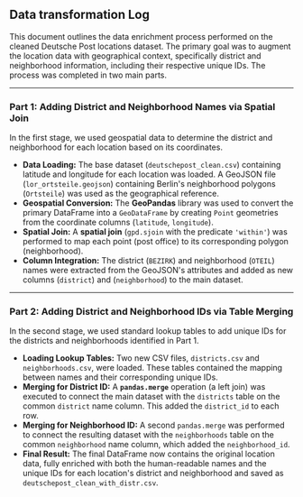 ## Data transformation Log

This document outlines the data enrichment process performed on the cleaned Deutsche Post locations dataset. The primary goal was to augment the location data with geographical context, specifically district and neighborhood information, including their respective unique IDs. The process was completed in two main parts.

---
### Part 1: Adding District and Neighborhood Names via Spatial Join

In the first stage, we used geospatial data to determine the district and neighborhood for each location based on its coordinates.

* **Data Loading:** The base dataset (`deutschepost_clean.csv`) containing latitude and longitude for each location was loaded. A GeoJSON file (`lor_ortsteile.geojson`) containing Berlin's neighborhood polygons (`Ortsteile`) was used as the geographical reference.
* **Geospatial Conversion:** The **GeoPandas** library was used to convert the primary DataFrame into a `GeoDataFrame` by creating `Point` geometries from the coordinate columns (`latitude`, `longitude`).
* **Spatial Join:** A **spatial join** (`gpd.sjoin` with the predicate `'within'`) was performed to map each point (post office) to its corresponding polygon (neighborhood).
* **Column Integration:** The district (`BEZIRK`) and neighborhood (`OTEIL`) names were extracted from the GeoJSON's attributes and added as new columns (`district`) and (`neighborhood`) to the main dataset.


---
### Part 2: Adding District and Neighborhood IDs via Table Merging

In the second stage, we used standard lookup tables to add unique IDs for the districts and neighborhoods identified in Part 1.

* **Loading Lookup Tables:** Two new CSV files, `districts.csv` and `neighborhoods.csv`, were loaded. These tables contained the mapping between names and their corresponding unique IDs.
* **Merging for District ID:** A **`pandas.merge`** operation (a left join) was executed to connect the main dataset with the `districts` table on the common `district` name column. This added the `district_id` to each row.
* **Merging for Neighborhood ID:** A second `pandas.merge` was performed to connect the resulting dataset with the `neighborhoods` table on the common `neighborhood` name column, which added the `neighborhood_id`.
* **Final Result:** The final DataFrame now contains the original location data, fully enriched with both the human-readable names and the unique IDs for each location's district and neighborhood and saved as `deutschepost_clean_with_distr.csv`.
